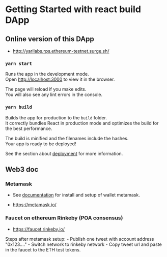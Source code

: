 # Getting Started with react build DApp

## Online version of this DApp

- <http://yarilabs.rps.ethereum-testnet.surge.sh/>

### `yarn start`

Runs the app in the development mode.\
Open [http://localhost:3000](http://localhost:3000) to view it in the browser.

The page will reload if you make edits.\
You will also see any lint errors in the console.

### `yarn build`

Builds the app for production to the `build` folder.\
It correctly bundles React in production mode and optimizes the build for the best performance.

The build is minified and the filenames include the hashes.\
Your app is ready to be deployed!

See the section about [deployment](https://facebook.github.io/create-react-app/docs/deployment) for more information.

## Web3 doc

### Metamask

- See [documentation](https://metamask.io/faqs/) for install and setup of wallet metamask.

- <https://metamask.io/>

### Faucet on ethereum Rinkeby (POA consensus)

- <https://faucet.rinkeby.io/>

Steps after metamask setup:
    - Publish one tweet with account address "0x123...."
    - Switch network to rinkeby network
    - Copy tweet url and paste in the faucet to the ETH test tokens.
